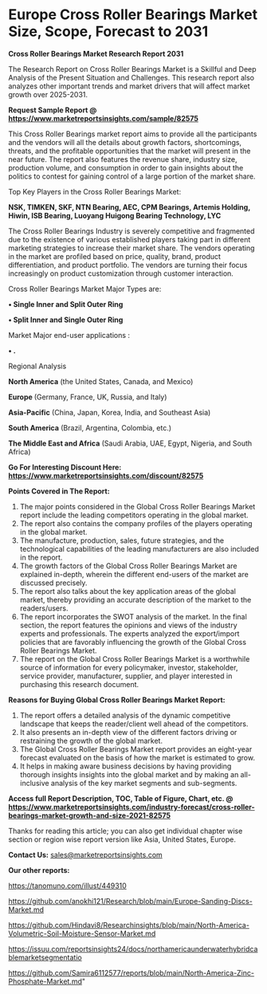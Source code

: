 # Europe Cross Roller Bearings Market Size, Scope, Forecast to 2031

<strong>Cross Roller Bearings Market Research Report 2031</strong>

The Research Report on Cross Roller Bearings Market is a Skillful and Deep Analysis of the Present Situation and Challenges. This research report also analyzes other important trends and market drivers that will affect market growth over 2025-2031.

<strong>Request Sample Report @ <a href=https://www.marketreportsinsights.com/sample/82575>https://www.marketreportsinsights.com/sample/82575</a></strong>

This Cross Roller Bearings market report aims to provide all the participants and the vendors will all the details about growth factors, shortcomings, threats, and the profitable opportunities that the market will present in the near future. The report also features the revenue share, industry size, production volume, and consumption in order to gain insights about the politics to contest for gaining control of a large portion of the market share.

Top Key Players in the Cross Roller Bearings Market:

<strong>NSK, TIMKEN, SKF, NTN Bearing, AEC, CPM Bearings, Artemis Holding, Hiwin, ISB Bearing, Luoyang Huigong Bearing Technology, LYC</strong>

The Cross Roller Bearings Industry is severely competitive and fragmented due to the existence of various established players taking part in different marketing strategies to increase their market share. The vendors operating in the market are profiled based on price, quality, brand, product differentiation, and product portfolio. The vendors are turning their focus increasingly on product customization through customer interaction.

Cross Roller Bearings Market Major Types are:

<strong>• Single Inner and Split Outer Ring

• Split Inner and Single Outer Ring</strong>

Market Major end-user applications :

<strong>• .</strong>

Regional Analysis

</u><strong><b>North America</b></strong> (the United States, Canada, and Mexico)

<strong><b>Europe </b></strong>(Germany, France, UK, Russia, and Italy)

<strong><b>Asia-Pacific</b></strong> (China, Japan, Korea, India, and Southeast Asia)

<strong><b>South America</b></strong> (Brazil, Argentina, Colombia, etc.)

<strong><b>The Middle East and Africa</b></strong> (Saudi Arabia, UAE, Egypt, Nigeria, and South Africa)

<strong>Go For Interesting Discount Here: <a href=https://www.marketreportsinsights.com/discount/82575>https://www.marketreportsinsights.com/discount/82575</a></strong>

<strong>Points Covered in The Report:</strong>
<ol>
  <li>The major points considered in the Global Cross Roller Bearings Market report include the leading competitors operating in the global market.</li>
  <li>The report also contains the company profiles of the players operating in the global market.</li>
  <li>The manufacture, production, sales, future strategies, and the technological capabilities of the leading manufacturers are also included in the report.</li>
  <li>The growth factors of the Global Cross Roller Bearings Market are explained in-depth, wherein the different end-users of the market are discussed precisely.</li>
  <li>The report also talks about the key application areas of the global market, thereby providing an accurate description of the market to the readers/users.</li>
  <li>The report incorporates the SWOT analysis of the market. In the final section, the report features the opinions and views of the industry experts and professionals. The experts analyzed the export/import policies that are favorably influencing the growth of the Global Cross Roller Bearings Market.</li>
  <li>The report on the Global Cross Roller Bearings Market is a worthwhile source of information for every policymaker, investor, stakeholder, service provider, manufacturer, supplier, and player interested in purchasing this research document.</li>
</ol>
<strong>Reasons for Buying Global Cross Roller Bearings Market Report:</strong>

<ol>
  <li>The report offers a detailed analysis of the dynamic competitive landscape that keeps the reader/client well ahead of the competitors.</li>
  <li>It also presents an in-depth view of the different factors driving or restraining the growth of the global market.</li>
  <li>The Global Cross Roller Bearings Market report provides an eight-year forecast evaluated on the basis of how the market is estimated to grow.</li>
  <li>It helps in making aware business decisions by having providing thorough insights insights into the global market and by making an all-inclusive analysis of the key market segments and sub-segments.</li>
</ol>
<strong>Access full Report Description, TOC, Table of Figure, Chart, etc. @ <a href=https://www.marketreportsinsights.com/industry-forecast/cross-roller-bearings-market-growth-and-size-2021-82575>https://www.marketreportsinsights.com/industry-forecast/cross-roller-bearings-market-growth-and-size-2021-82575</a></strong>


Thanks for reading this article; you can also get individual chapter wise section or region wise report version like Asia, United States, Europe.

<strong>Contact Us:</strong>
sales@marketreportsinsights.com

<strong>Our other reports:</strong>

<a href=https://tanomuno.com/illust/449310>https://tanomuno.com/illust/449310</a>

<a href=https://github.com/anokhi121/Research/blob/main/Europe-Sanding-Discs-Market.md>https://github.com/anokhi121/Research/blob/main/Europe-Sanding-Discs-Market.md</a>

<a href=https://github.com/Hindavi8/Researchinsights/blob/main/North-America-Volumetric-Soil-Moisture-Sensor-Market.md>https://github.com/Hindavi8/Researchinsights/blob/main/North-America-Volumetric-Soil-Moisture-Sensor-Market.md</a>

<a href=https://issuu.com/reportsinsights24/docs/northamericaunderwaterhybridcablemarketsegmentatio>https://issuu.com/reportsinsights24/docs/northamericaunderwaterhybridcablemarketsegmentatio</a>

<a href=https://github.com/Samira6112577/reports/blob/main/North-America-Zinc-Phosphate-Market.md>https://github.com/Samira6112577/reports/blob/main/North-America-Zinc-Phosphate-Market.md</a>"
